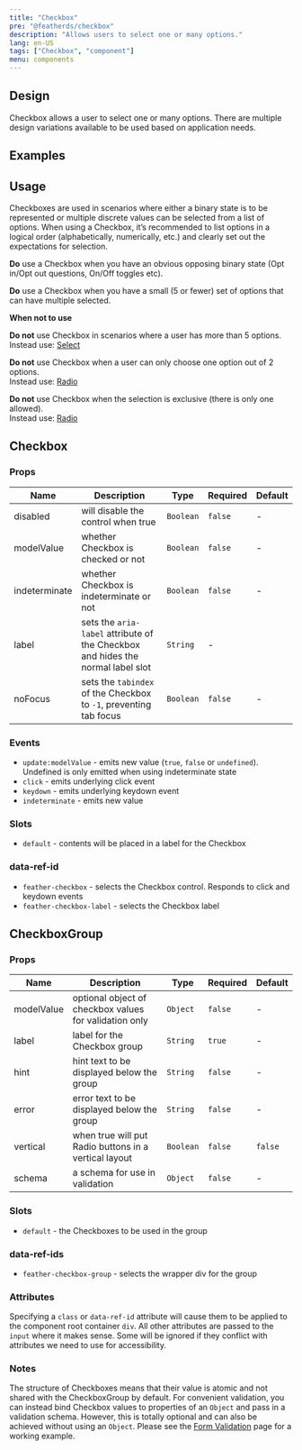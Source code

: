 ```yaml
---
title: "Checkbox"
pre: "@featherds/checkbox"
description: "Allows users to select one or many options."
lang: en-US
tags: ["Checkbox", "component"]
menu: components
---
```


## Design

Checkbox allows a user to select one or many options. There are multiple design variations available to be used based on application needs.

## Examples

<Checkbox-Examples />

## Usage

Checkboxes are used in scenarios where either a binary state is to be represented or multiple discrete values can be selected from a list of options. When using a Checkbox, it’s recommended to list options in a logical order (alphabetically, numerically, etc.) and clearly set out the expectations for selection.

**Do** use a Checkbox when you have an obvious opposing binary state (Opt in/Opt out questions, On/Off toggles etc).

**Do** use a Checkbox when you have a small (5 or fewer) set of options that can have multiple selected.

**When not to use**

**Do not** use Checkbox in scenarios where a user has more than 5 options.<br />
Instead use:
[Select](/Components/Select/)

**Do not** use Checkbox when a user can only choose one option out of 2 options.<br />
Instead use:
[Radio](/Components/Radio/)

**Do not** use Checkbox when the selection is exclusive (there is only one allowed).<br />
Instead use:
[Radio](/Components/Radio/)

## Checkbox

### Props

| Name          | Description                                                                     | Type      | Required | Default |
| ------------- | ------------------------------------------------------------------------------- | --------- | -------- | ------- |
| disabled      | will disable the control when true                                              | `Boolean` | `false`  | -       |
| modelValue    | whether Checkbox is checked or not                                              | `Boolean` | `false`  | -       |
| indeterminate | whether Checkbox is indeterminate or not                                        | `Boolean` | `false`  | -       |
| label         | sets the `aria-label` attribute of the Checkbox and hides the normal label slot | `String`  | -        |         |
| noFocus       | sets the `tabindex` of the Checkbox to `-1`, preventing tab focus               | `Boolean` | `false`  | -       |

### Events

- `update:modelValue` - emits new value (`true`, `false` or `undefined`). Undefined is only emitted when using indeterminate state
- `click` - emits underlying click event
- `keydown` - emits underlying keydown event
- `indeterminate` - emits new value

### Slots

- `default` - contents will be placed in a label for the Checkbox

### data-ref-id

- `feather-checkbox` - selects the Checkbox control. Responds to click and keydown events
- `feather-checkbox-label` - selects the Checkbox label

## CheckboxGroup

### Props

| Name       | Description                                            | Type      | Required | Default |
| ---------- | ------------------------------------------------------ | --------- | -------- | ------- |
| modelValue | optional object of checkbox values for validation only | `Object`  | `false`  | -       |
| label      | label for the Checkbox group                           | `String`  | `true`   | -       |
| hint       | hint text to be displayed below the group              | `String`  | `false`  | -       |
| error      | error text to be displayed below the group             | `String`  | `false`  | -       |
| vertical   | when true will put Radio buttons in a vertical layout  | `Boolean` | `false`  | `false` |
| schema     | a schema for use in validation                         | `Object`  | `false`  | -       |

### Slots

- `default` - the Checkboxes to be used in the group

### data-ref-ids

- `feather-checkbox-group` - selects the wrapper div for the group

### Attributes

Specifying a `class` or `data-ref-id` attribute will cause them to be applied to the component root container `div`. All other attributes are passed to the `input` where it makes sense. Some will be ignored if they conflict with attributes we need to use for accessibility.

### Notes

The structure of Checkboxes means that their value is atomic and not shared with the CheckboxGroup by default. For convenient validation, you can instead bind Checkbox values to properties of an `Object` and pass in a validation schema. However, this is totally optional and can also be achieved without using an `Object`. Please see the [Form Validation](/Guides/FormValidation/) page for a working example.
